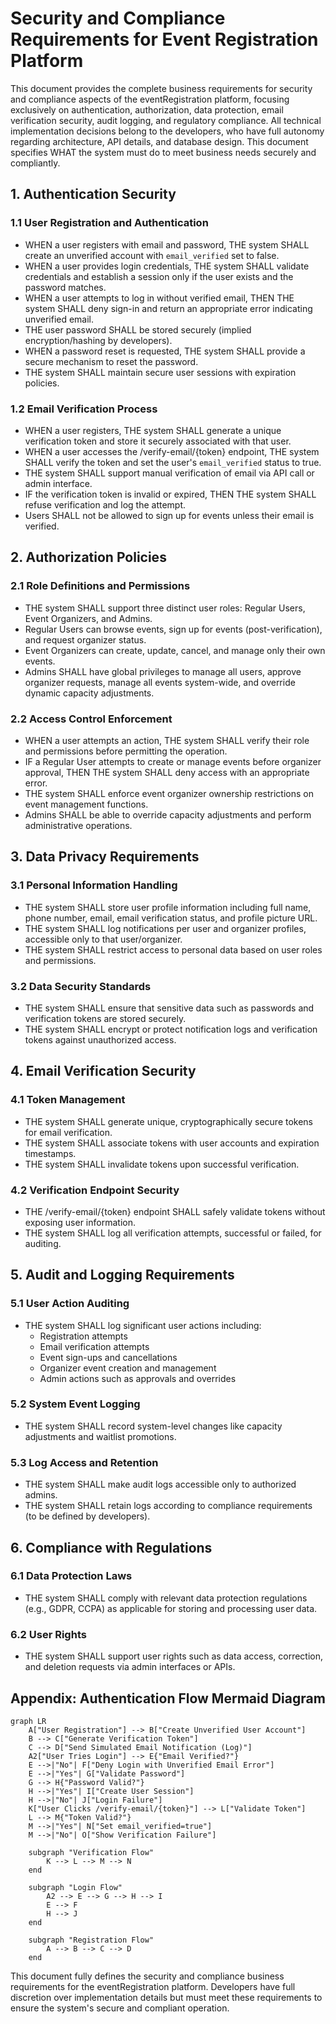 # Security and Compliance Requirements for Event Registration Platform

This document provides the complete business requirements for security and compliance aspects of the eventRegistration platform, focusing exclusively on authentication, authorization, data protection, email verification security, audit logging, and regulatory compliance. All technical implementation decisions belong to the developers, who have full autonomy regarding architecture, API details, and database design. This document specifies WHAT the system must do to meet business needs securely and compliantly.

## 1. Authentication Security

### 1.1 User Registration and Authentication
- WHEN a user registers with email and password, THE system SHALL create an unverified account with `email_verified` set to false.
- WHEN a user provides login credentials, THE system SHALL validate credentials and establish a session only if the user exists and the password matches.
- WHEN a user attempts to log in without verified email, THEN THE system SHALL deny sign-in and return an appropriate error indicating unverified email.
- THE user password SHALL be stored securely (implied encryption/hashing by developers).
- WHEN a password reset is requested, THE system SHALL provide a secure mechanism to reset the password.
- THE system SHALL maintain secure user sessions with expiration policies.

### 1.2 Email Verification Process
- WHEN a user registers, THE system SHALL generate a unique verification token and store it securely associated with that user.
- WHEN a user accesses the /verify-email/{token} endpoint, THE system SHALL verify the token and set the user's `email_verified` status to true.
- THE system SHALL support manual verification of email via API call or admin interface.
- IF the verification token is invalid or expired, THEN THE system SHALL refuse verification and log the attempt.
- Users SHALL not be allowed to sign up for events unless their email is verified.

## 2. Authorization Policies

### 2.1 Role Definitions and Permissions
- THE system SHALL support three distinct user roles: Regular Users, Event Organizers, and Admins.
- Regular Users can browse events, sign up for events (post-verification), and request organizer status.
- Event Organizers can create, update, cancel, and manage only their own events.
- Admins SHALL have global privileges to manage all users, approve organizer requests, manage all events system-wide, and override dynamic capacity adjustments.

### 2.2 Access Control Enforcement
- WHEN a user attempts an action, THE system SHALL verify their role and permissions before permitting the operation.
- IF a Regular User attempts to create or manage events before organizer approval, THEN THE system SHALL deny access with an appropriate error.
- THE system SHALL enforce event organizer ownership restrictions on event management functions.
- Admins SHALL be able to override capacity adjustments and perform administrative operations.

## 3. Data Privacy Requirements

### 3.1 Personal Information Handling
- THE system SHALL store user profile information including full name, phone number, email, email verification status, and profile picture URL.
- THE system SHALL log notifications per user and organizer profiles, accessible only to that user/organizer.
- THE system SHALL restrict access to personal data based on user roles and permissions.

### 3.2 Data Security Standards
- THE system SHALL ensure that sensitive data such as passwords and verification tokens are stored securely.
- THE system SHALL encrypt or protect notification logs and verification tokens against unauthorized access.

## 4. Email Verification Security

### 4.1 Token Management
- THE system SHALL generate unique, cryptographically secure tokens for email verification.
- THE system SHALL associate tokens with user accounts and expiration timestamps.
- THE system SHALL invalidate tokens upon successful verification.

### 4.2 Verification Endpoint Security
- THE /verify-email/{token} endpoint SHALL safely validate tokens without exposing user information.
- THE system SHALL log all verification attempts, successful or failed, for auditing.

## 5. Audit and Logging Requirements

### 5.1 User Action Auditing
- THE system SHALL log significant user actions including:
  - Registration attempts
  - Email verification attempts
  - Event sign-ups and cancellations
  - Organizer event creation and management
  - Admin actions such as approvals and overrides

### 5.2 System Event Logging
- THE system SHALL record system-level changes like capacity adjustments and waitlist promotions.

### 5.3 Log Access and Retention
- THE system SHALL make audit logs accessible only to authorized admins.
- THE system SHALL retain logs according to compliance requirements (to be defined by developers).

## 6. Compliance with Regulations

### 6.1 Data Protection Laws
- THE system SHALL comply with relevant data protection regulations (e.g., GDPR, CCPA) as applicable for storing and processing user data.

### 6.2 User Rights
- THE system SHALL support user rights such as data access, correction, and deletion requests via admin interfaces or APIs.

## Appendix: Authentication Flow Mermaid Diagram

```mermaid
graph LR
    A["User Registration"] --> B["Create Unverified User Account"]
    B --> C["Generate Verification Token"]
    C --> D["Send Simulated Email Notification (Log)"]
    A2["User Tries Login"] --> E{"Email Verified?"}
    E -->|"No"| F["Deny Login with Unverified Email Error"]
    E -->|"Yes"| G["Validate Password"]
    G --> H{"Password Valid?"}
    H -->|"Yes"| I["Create User Session"]
    H -->|"No"| J["Login Failure"]
    K["User Clicks /verify-email/{token}"] --> L["Validate Token"]
    L --> M{"Token Valid?"}
    M -->|"Yes"| N["Set email_verified=true"]
    M -->|"No"| O["Show Verification Failure"]

    subgraph "Verification Flow"
        K --> L --> M --> N
    end

    subgraph "Login Flow"
        A2 --> E --> G --> H --> I
        E --> F
        H --> J
    end

    subgraph "Registration Flow"
        A --> B --> C --> D
    end
```

This document fully defines the security and compliance business requirements for the eventRegistration platform. Developers have full discretion over implementation details but must meet these requirements to ensure the system's secure and compliant operation.